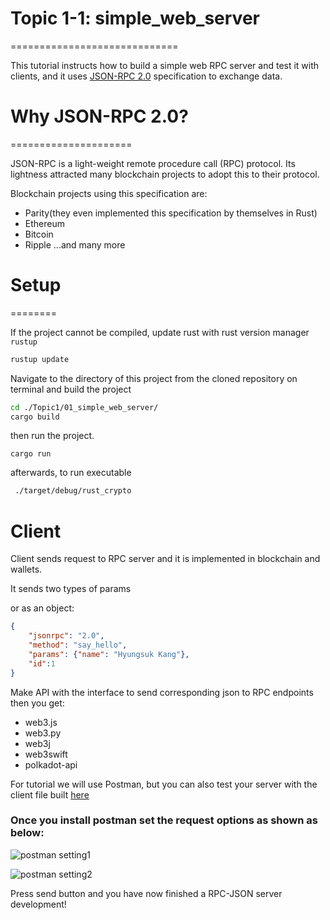 
# Topic 1-1: simple_web_server
=============================    
  
This tutorial instructs how to build a simple web RPC server and test it with clients, and it uses [JSON-RPC 2.0](https://www.jsonrpc.org/specification) specification to exchange data.

# Why JSON-RPC 2.0?
=====================   
  
JSON-RPC is a light-weight remote procedure call (RPC) protocol. Its lightness attracted many blockchain projects to adopt this to their protocol.

Blockchain projects using this specification are:
- Parity(they even implemented this specification by themselves in Rust)
- Ethereum
- Bitcoin
- Ripple
...and many more

# Setup
========

If the project cannot be compiled, update rust with rust version manager `rustup`
```bash
rustup update
```   
  
Navigate to the directory of this project from the cloned repository on terminal and build the project
```bash
cd ./Topic1/01_simple_web_server/
cargo build
```

then run the project.
  
```
cargo run
```

afterwards, to run executable  

```bash
 ./target/debug/rust_crypto
 ```
 
# Client

Client sends request to RPC server and it is implemented in blockchain and wallets.

It sends two types of params


or as an object:
```json
{
	"jsonrpc": "2.0",
	"method": "say_hello",
	"params": {"name": "Hyungsuk Kang"},
	"id":1
}
```

Make API with the interface to send corresponding json to RPC endpoints then you get:
- web3.js
- web3.py
- web3j
- web3swift
- polkadot-api

For tutorial we will use Postman, but you can also test your server with the client file built [here](./client/client.py)

### Once you install postman set the request options as shown as below:
![postman setting1](https://i.imgur.com/VeuI1Ip.png)

![postman setting2](https://i.imgur.com/qvXnAtA.png)


Press send button and you have now finished a RPC-JSON server development!



